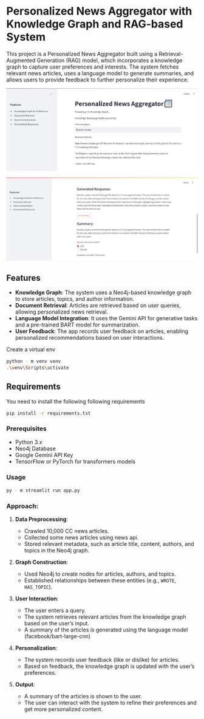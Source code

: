 # Personalized News Aggregator with Knowledge Graph and RAG-based System

This project is a Personalized News Aggregator built using a Retrieval-Augmented Generation (RAG) model, which incorporates a knowledge graph to capture user preferences and interests. The system fetches relevant news articles, uses a language model to generate summaries, and allows users to provide feedback to further personalize their experience.

![News Aggregator](images\images1.png)

![News Aggregator](images\images2.png)

## Features

- **Knowledge Graph**: The system uses a Neo4j-based knowledge graph to store articles, topics, and author information.
- **Document Retrieval**: Articles are retrieved based on user queries, allowing personalized news retrieval.
- **Language Model Integration**: It uses the Gemini API for generative tasks and a pre-trained BART model for summarization.
- **User Feedback**: The app records user feedback on articles, enabling personalized recommendations based on user interactions.

Create a virtual env
``` bash
python - m venv venv
.\venv\Scripts\activate
```
## Requirements
You need to install the following following requirements

```bash
pip install -r requirements.txt
```

### Prerequisites
- Python 3.x
- Neo4j Database
- Google Gemini API Key
- TensorFlow or PyTorch for transformers models

### Usage 
```bash
py - m streamlit run app.py
```

### Approach:

1. **Data Preprocessing**:
   - Crawled 10,000 CC news articles.
   - Collected some news articles using news api.
   - Stored relevant metadata, such as article title, content, authors, and topics in the Neo4j graph.

2. **Graph Construction**:
   - Used Neo4j to create nodes for articles, authors, and topics.
   - Established relationships between these entities (e.g., `WROTE`, `HAS_TOPIC`).

3. **User Interaction**:
   - The user enters a query.
   - The system retrieves relevant articles from the knowledge graph based on the user’s input.
   - A summary of the articles is generated using the language model (facebook/bart-large-cnn)

4. **Personalization**:
   - The system records user feedback (like or dislike) for articles.
   - Based on feedback, the knowledge graph is updated with the user’s preferences.

5. **Output**:
   - A summary of the articles is shown to the user.
   - The user can interact with the system to refine their preferences and get more personalized content.



